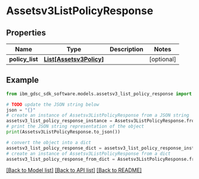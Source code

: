 # Assetsv3ListPolicyResponse


## Properties

Name | Type | Description | Notes
------------ | ------------- | ------------- | -------------
**policy_list** | [**List[Assetsv3Policy]**](Assetsv3Policy.md) |  | [optional] 

## Example

```python
from ibm_gdsc_sdk_software.models.assetsv3_list_policy_response import Assetsv3ListPolicyResponse

# TODO update the JSON string below
json = "{}"
# create an instance of Assetsv3ListPolicyResponse from a JSON string
assetsv3_list_policy_response_instance = Assetsv3ListPolicyResponse.from_json(json)
# print the JSON string representation of the object
print(Assetsv3ListPolicyResponse.to_json())

# convert the object into a dict
assetsv3_list_policy_response_dict = assetsv3_list_policy_response_instance.to_dict()
# create an instance of Assetsv3ListPolicyResponse from a dict
assetsv3_list_policy_response_from_dict = Assetsv3ListPolicyResponse.from_dict(assetsv3_list_policy_response_dict)
```
[[Back to Model list]](../README.md#documentation-for-models) [[Back to API list]](../README.md#documentation-for-api-endpoints) [[Back to README]](../README.md)


